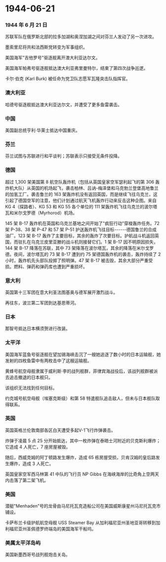 # 1944-06-21

### 1944 年 6 月 21 日

苏联军队在俄罗斯北部的拉多加湖和奥涅加湖之间对芬兰人发动了另一次进攻。

墨索里尼将共和法西斯党转变为军事组织。

美国海军"吉他罗号"驱逐舰离开澳大利亚达尔文。

美国海军帕弗号驱逐舰抵达澳大利亚弗里曼特尔，结束了第四次战争巡逻。

卡尔·伯克 (Karl Burk) 被任命为党卫队志愿军瓦隆突击队指挥官。

### 澳大利亚

哈德号驱逐舰抵达澳大利亚达尔文，并遭受了更多鱼雷袭击。

### 中国

美国副总统亨利·华莱士抵达中国重庆。

### 芬兰

芬兰试图与苏联进行和平谈判；苏联表示只接受无条件投降。

### 德国

超过 1,300 架美国第 8 航空队轰炸机（包括从英国皇家空军瑟利起飞的第 306
轰炸机大队）从英国的机场起飞，袭击柏林、吕讷-梅泽堡和马克勃兰登堡高地鲁兰的加氢工厂。袭击鲁兰的
163
架轰炸机没有返回英国，而是继续飞往乌克兰，这引起了德国空军的注意，他们计划通过航天飞机轰炸行动来反击这种企图。来自
KG 4（探路者）、KG 53 和 KG 55 各个单位的 111
架轰炸机飞往乌克兰的波尔塔瓦和米尔戈罗德（Myrhorod）机场。

145 架 B-17 轰炸机在英国和乌克兰基地之间开始了"疯狂行动"穿梭轰炸任务。72
架 P-38、38 架 P-47 和 57 架 P-51
护送轰炸机飞往目标------德国鲁兰的合成油厂。123 架 B-17
轰炸了主要目标，其余的轰炸了次要目标。护航战斗机返回英国，而驻扎在乌克兰皮里亚滕的战斗机则接替它们。1
架 B-17 因不明原因损失，144 架 B-17 降落在苏联，其中 73
架降落在波尔塔瓦，其余的降落在米尔戈罗德。夜间，波尔塔瓦的 73 架 B-17
遭到约 75 架德国轰炸机的袭击，轰炸持续了 2
小时，轰炸机先头部队投掷了照明弹。47 架 B-17
被击毁，其余大部分严重受损。燃料、弹药和弹药库也遭到严重损坏。

### 意大利

英国第十三军团在意大利圣法图基奥与德军展开激烈战斗。

再往东，波兰第二军团到达基恩蒂河。

### 日本

那智号抵达日本横须贺进行改装。

### 太平洋

美国海军蓝鱼号驱逐舰在望加锡海峡击沉了一艘她追逐了数小时的日本运输舰，她发射的四枚鱼雷中有两枚击中了这艘运输舰。

黄蜂号航空母舰隶属于威利斯·李的战列舰群，菲律宾海战役后，该战列舰群被派去追击撤退的日本舰只。

该组织无法找到任何目标。

约克城号航空母舰（埃塞克斯级）和第 58
特遣舰队追击敌人，但未与日本舰队取得联系。

### 英国

英国英格兰伦敦南部各区白天遭受多起V-1飞行炸弹袭击。

炸弹于凌晨 5 点 25
分开始抵达，其中一枚炸弹在泰晤士河附近的贝克斯利爆炸；它造成 4 人死亡，7
座房屋被毁。

随后，西威克姆的阿丁顿路发生爆炸，造成 65
栋房屋受损，贝肯汉姆的皇后路发生爆炸，造成 3 人死亡。

英国皇家空军西马林第 41 中队的飞行员 NP Gibbs
在海峡海岸的比奇角上空两天内击落了第二架飞机。

### 美国

潜艇"Menhaden"号的龙骨由马尼托瓦克造船公司在美国威斯康星州马尼托瓦克市铺设。

卡萨布兰卡级护航航空母舰 USS Steamer Bay
从加利福尼亚州圣地亚哥转移到加利福尼亚州圣佩德罗终端岛的美国海军干船坞。

### 美属太平洋岛屿

美国新墨西哥号战列舰炮击关岛。